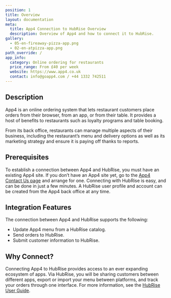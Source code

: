 ```yaml
---
position: 1
title: Overview
layout: documentation
meta:
  title: App4 Connection to HubRise Overview
  description: Overview of App4 and how to connect it to HubRise.
gallery:
  - 05-en-fireaway-pizza-app.png
  - 02-en-atpizza-app.png
path_override: /
app_info:
  category: Online ordering for restaurants
  price_range: From £40 per week
  website: https://www.app4.co.uk
  contact: info@goapp4.com / +44 1332 742511
---
```


## Description

App4 is an online ordering system that lets restaurant customers place orders from their browser, from an app, or from their table. It provides a host of benefits to restaurants such as loyalty programs and table booking.

From its back office, restaurants can manage multiple aspects of their business, including the restaurant’s menu and delivery options as well as its marketing strategy and ensure it is paying off thanks to reports.

## Prerequisites

To establish a connection between App4 and HubRise, you must have an existing App4 site. If you don’t have an App4 site yet, go to the [App4 Contact Us page](https://www.app4.co.uk/#callback) and arrange for one. Connecting with HubRise is easy, and can be done in just a few minutes. A HubRise user profile and account can be created from the App4 back office at any time.

## Integration Features

The connection between App4 and HubRise supports the following:

- Update App4 menu from a HubRise catalog.
- Send orders to HubRise.
- Submit customer information to HubRise.

## Why Connect?

Connecting App4 to HubRise provides access to an ever expanding ecosystem of apps. Via HubRise, you will be sharing customers between different apps, export or import your menu between platforms, and track your orders through one interface. For more information, see the [HubRise User Guide](/docs).